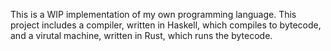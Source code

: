 This is a WIP implementation of my own programming language. This project includes a compiler, written in Haskell, which
compiles to bytecode, and a virutal machine, written in Rust, which runs the bytecode.